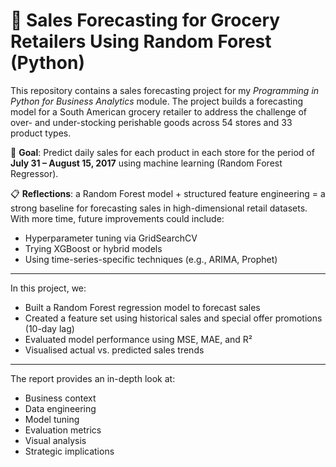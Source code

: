 # 🛒 Sales Forecasting for Grocery Retailers Using Random Forest (Python)

This repository contains a sales forecasting project for my *Programming in Python for Business Analytics* module. The project builds a forecasting model for a South American grocery retailer to address the challenge of over- and under-stocking perishable goods across 54 stores and 33 product types.

📌 **Goal**: Predict daily sales for each product in each store for the period of **July 31 – August 15, 2017** using machine learning (Random Forest Regressor).

📋 **Reflections**: a Random Forest model + structured feature engineering = a strong baseline for forecasting sales in high-dimensional retail datasets. With more time, future improvements could include:
- Hyperparameter tuning via GridSearchCV
- Trying XGBoost or hybrid models
- 	Using time-series-specific techniques (e.g., ARIMA, Prophet) 

---

In this project, we:
- Built a Random Forest regression model to forecast sales
- Created a feature set using historical sales and special offer promotions (10-day lag)
- Evaluated model performance using MSE, MAE, and R²
- Visualised actual vs. predicted sales trends

----

The report provides an in-depth look at:
- Business context
- Data engineering
- Model tuning
- Evaluation metrics
- Visual analysis
- Strategic implications
